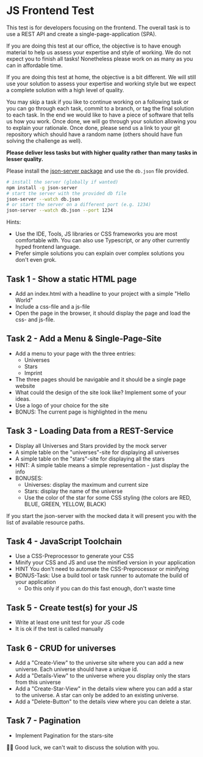 # JS Frontend Test

This test is for developers focusing on the frontend. The overall task is to use a REST API and create a single-page-application (SPA).

If you are doing this test at our office, the objective is to have enough material to help us assess your expertise and style of working. We do not expect you to finish all tasks! Nonetheless please work on as many as you can in affordable time.

If you are doing this test at home, the objective is a bit different. We will still use your solution to assess your expertise and working style but we expect a complete solution with a high level of quality.

You may skip a task if you like to continue working on a following task or you can go through each task, commit to a branch, or tag the final solution to each task. In the end we would like to have a piece of software that tells us how you work. Once done, we will go through your solution allowing you to explain your rationale.
Once done, please send us a link to your git repository which should have a random name (others should have fun solving the challenge as well).  


__Please deliver less tasks but with higher quality rather than many tasks in lesser quality.__

Please install the [json-server package](https://www.npmjs.com/package/json-server) and use the ```db.json``` file provided. 
 
```bash
# install the server (globally if wanted)
npm install -g json-server
# start the server with the provided db file
json-server --watch db.json
# or start the server on a different port (e.g. 1234)
json-server --watch db.json --port 1234
```

Hints:

   * Use the IDE, Tools, JS libraries or CSS frameworks you are most comfortable with. You can also use Typescript, or any other currently hyped frontend language.
   * Prefer simple solutions you can explain over complex solutions you don't even grok.


## Task 1 - Show a static HTML page

   * Add an index.html with a headline to your project with a simple "Hello World"
   * Include a css-file and a js-file
   * Open the page in the browser, it should display the page and load the css- and js-file.


## Task 2 - Add a Menu & Single-Page-Site

   * Add a menu to your page with the three entries:
      * Universes
      * Stars
      * Imprint
   * The three pages should be navigable and it should be a single page website
   * What could the design of the site look like? Implement some of your ideas.
   * Use a logo of your choice for the site 
   * BONUS: The current page is highlighted in the menu


## Task 3 - Loading Data from a REST-Service

   * Display all Universes and Stars provided by the mock server 
   * A simple table on the "universes"-site for displaying all universes
   * A simple table on the "stars"-site for displaying all the stars
   * HINT: A simple table means a simple representation - just display the info
   * BONUSES:
      * Universes: display the maximum and current size
      * Stars: display the name of the universe
      * Use the color of the star for some CSS styling (the colors are RED, BLUE, GREEN, YELLOW, BLACK)

If you start the json-server with the mocked data it will present you with the list of available resource paths.


## Task 4 - JavaScript Toolchain

   * Use a CSS-Preprocessor to generate your CSS
   * Minify your CSS and JS and use the minified version in your application
   * HINT You don't need to automate the CSS-Preprocessor or minifying
   * BONUS-Task: Use a build tool or task runner to automate the build of your application
      * Do this only if you can do this fast enough, don't waste time


## Task 5 - Create test(s) for your JS

   * Write at least one unit test for your JS code
   * It is ok if the test is called manually


## Task 6 - CRUD for universes

   * Add a "Create-View" to the universe site where you can add a new universe. Each universe should have a unique id. 
   * Add a "Details-View" to the universe where you display only the stars from this universe
   * Add a "Create-Star-View" in the details view where you can add a star to the universe. A star can only be added to an existing universe.
   * Add a "Delete-Button" to the details view where you can delete a star.


## Task 7 - Pagination

   * Implement Pagination for the stars-site

🤞🏽 Good luck, we can't wait to discuss the solution with you.
